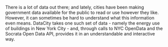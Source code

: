 There is a lot of data out there; and lately, cities have been making government data available for the public to read or use however they like. However, it can sometimes be hard to understand what this information even means. 
DataCity takes one such set of data - namely the energy use of buildings in New York City - and, through calls to NYC OpenData and the Socrata Open Data API, provides it in an understandable and interactive way.
